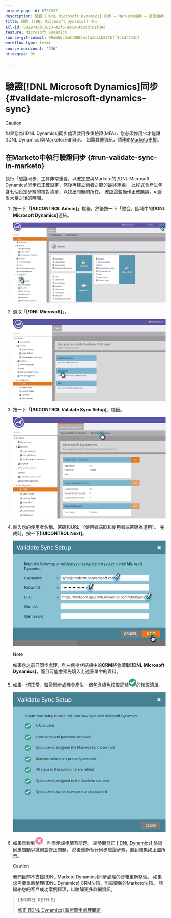 ```yaml
---
unique-page-id: 8783322
description: 驗證 [!DNL Microsoft Dynamics] 同步 — Marketo檔案 — 產品檔案
title: 驗證 [!DNL Microsoft Dynamics] 同步
exl-id: 00297a8d-36c3-42f6-a9b8-4a8dd7c1f30d
feature: Microsoft Dynamics
source-git-commit: 09a656c3a0d0002edfa1a61b987bff4c1dff33cf
workflow-type: tm+mt
source-wordcount: '236'
ht-degree: 0%

---
```


# 驗證[!DNL Microsoft Dynamics]同步 {#validate-microsoft-dynamics-sync}

>[!CAUTION]
>
>如果您為[!DNL Dynamics]同步處理啟用多重驗證(MFA)，您必須停用它才能讓[!DNL Dynamics]與Marketo正確同步。 如需其他資訊，請連絡[Marketo支援](https://nation.marketo.com/t5/Support/ct-p/Support)。

## 在Marketo中執行驗證同步 {#run-validate-sync-in-marketo}

執行「驗證同步」工具非常重要，以確定您與Marketo的[!DNL Microsoft Dynamics]同步已正確設定，然後再建立兩者之間的最終連線。 此程式會產生包含七個設定步驟的核對清單，以找出問題的所在。 確認這些操作正確無誤，可節省大量之後的時間。

1. 按一下「**[!UICONTROL Admin]**」標籤，然後按一下「整合」區域中的&#x200B;**[!DNL Microsoft Dynamics]**&#x200B;連結。

   ![](assets/image2015-9-28-16-3a7-3a51.png)

1. 選取「**[!DNL Microsoft]**」。

   ![](assets/image2015-9-28-16-3a10-3a47.png)

1. 按一下「**[!UICONTROL Validate Sync Setup]**」標籤。

   ![](assets/image2015-9-28-16-3a11-3a45.png)

1. 輸入您的使用者名稱、密碼和URL （使用者端ID和使用者端密碼為選用）。 完成時，按一下&#x200B;**[!UICONTROL Next]**。

   ![](assets/four-1.png)

   >[!NOTE]
   >
   >如果您之前已同步處理，則左側樹狀結構中的&#x200B;**CRM**&#x200B;將會讀取&#x200B;**[!DNL Microsoft Dynamics]**，而且可能會預先填入上述表單中的資料。

1. 如果一切正常，驗證同步處理會產生一個包含綠色核取記號![—](assets/check.png)的核取清單。

   ![](assets/image2015-9-22-15-3a58-3a12.png)

1. 如果您看到![—](assets/delete.png)，則表示該步驟有問題。 請參閱[修正 [!DNL Dynamics] 驗證同步問題](/help/marketo/product-docs/crm-sync/microsoft-dynamics-sync/sync-setup/validate-microsoft-dynamics-sync/fix-dynamics-validation-sync-issues.md)以識別並修正問題。 然後重新執行同步驗證步驟，直到結果如上圖所示。

   >[!CAUTION]
   >
   >我們目前不支援[!DNL Marketo Dynamics]同步處理的沙箱重新整理。 如果您需要重新整理[!DNL Dynamics] CRM沙箱，則需要新的Marketo沙箱。 請聯絡您的客戶成功案例經理，以瞭解更多詳細資訊。

>[!MORELIKETHIS]
>
>[修正 [!DNL Dynamics] 驗證同步處理問題](/help/marketo/product-docs/crm-sync/microsoft-dynamics-sync/sync-setup/validate-microsoft-dynamics-sync/fix-dynamics-validation-sync-issues.md)

